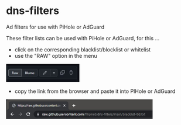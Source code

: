 # dns-filters
Ad filters for use with PiHole or AdGuard

These filter lists can be used with PiHole or AdGuard, for this ...
* click on the corresponding blacklist/blocklist or whitelist
* use the "RAW" option in the menu

<img src="images/dns-filters_screenshot_raw.jpg" alt="Telegram notification example" width="200px"/>

* copy the link from the browser and paste it into PIHole or AdGuard

<img src="images/dns-filters_screenshot_raw_link.jpg" alt="Telegram notification example" width="400px"/>